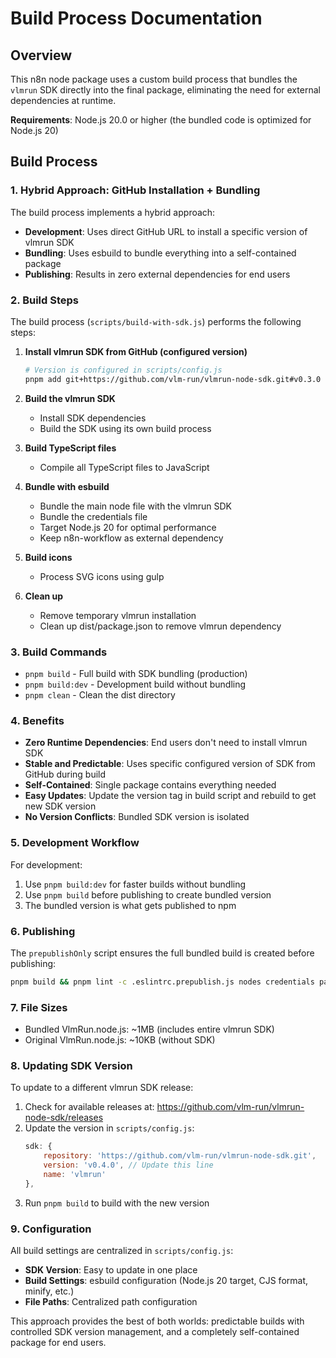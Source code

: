 # Build Process Documentation

## Overview

This n8n node package uses a custom build process that bundles the `vlmrun` SDK directly into the final package, eliminating the need for external dependencies at runtime.

**Requirements**: Node.js 20.0 or higher (the bundled code is optimized for Node.js 20)

## Build Process

### 1. Hybrid Approach: GitHub Installation + Bundling

The build process implements a hybrid approach:
- **Development**: Uses direct GitHub URL to install a specific version of vlmrun SDK
- **Bundling**: Uses esbuild to bundle everything into a self-contained package
- **Publishing**: Results in zero external dependencies for end users

### 2. Build Steps

The build process (`scripts/build-with-sdk.js`) performs the following steps:

1. **Install vlmrun SDK from GitHub (configured version)**
   ```bash
   # Version is configured in scripts/config.js
   pnpm add git+https://github.com/vlm-run/vlmrun-node-sdk.git#v0.3.0
   ```

2. **Build the vlmrun SDK**
   - Install SDK dependencies
   - Build the SDK using its own build process

3. **Build TypeScript files**
   - Compile all TypeScript files to JavaScript

4. **Bundle with esbuild**
   - Bundle the main node file with the vlmrun SDK
   - Bundle the credentials file
   - Target Node.js 20 for optimal performance
   - Keep n8n-workflow as external dependency

5. **Build icons**
   - Process SVG icons using gulp

6. **Clean up**
   - Remove temporary vlmrun installation
   - Clean up dist/package.json to remove vlmrun dependency

### 3. Build Commands

- `pnpm build` - Full build with SDK bundling (production)
- `pnpm build:dev` - Development build without bundling
- `pnpm clean` - Clean the dist directory

### 4. Benefits

- **Zero Runtime Dependencies**: End users don't need to install vlmrun SDK
- **Stable and Predictable**: Uses specific configured version of SDK from GitHub during build
- **Self-Contained**: Single package contains everything needed
- **Easy Updates**: Update the version tag in build script and rebuild to get new SDK version
- **No Version Conflicts**: Bundled SDK version is isolated

### 5. Development Workflow

For development:
1. Use `pnpm build:dev` for faster builds without bundling
2. Use `pnpm build` before publishing to create bundled version
3. The bundled version is what gets published to npm

### 6. Publishing

The `prepublishOnly` script ensures the full bundled build is created before publishing:
```bash
pnpm build && pnpm lint -c .eslintrc.prepublish.js nodes credentials package.json
```

### 7. File Sizes

- Bundled VlmRun.node.js: ~1MB (includes entire vlmrun SDK)
- Original VlmRun.node.js: ~10KB (without SDK)

### 8. Updating SDK Version

To update to a different vlmrun SDK release:

1. Check for available releases at: https://github.com/vlm-run/vlmrun-node-sdk/releases
2. Update the version in `scripts/config.js`:
   ```javascript
   sdk: {
       repository: 'https://github.com/vlm-run/vlmrun-node-sdk.git',
       version: 'v0.4.0', // Update this line
       name: 'vlmrun'
   },
   ```
3. Run `pnpm build` to build with the new version

### 9. Configuration

All build settings are centralized in `scripts/config.js`:
- **SDK Version**: Easy to update in one place
- **Build Settings**: esbuild configuration (Node.js 20 target, CJS format, minify, etc.)
- **File Paths**: Centralized path configuration

This approach provides the best of both worlds: predictable builds with controlled SDK version management, and a completely self-contained package for end users. 